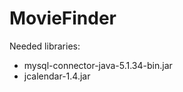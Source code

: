 MovieFinder
===========
Needed libraries:

- mysql-connector-java-5.1.34-bin.jar
- jcalendar-1.4.jar
